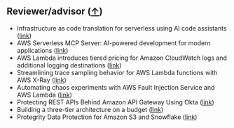 ## Reviewer/advisor ([↑](#top))

- Infrastructure as code translation for serverless using AI code assistants ([link](https://aws.amazon.com/blogs/compute/infrastructure-as-code-translation-for-serverless-using-ai-code-assistants/))
- AWS Serverless MCP Server: AI-powered development for modern applications ([link](https://aws.amazon.com/blogs/compute/introducing-aws-serverless-mcp-server-ai-powered-development-for-modern-applications/))
- AWS Lambda introduces tiered pricing for Amazon CloudWatch logs and additional logging destinations ([link](https://aws.amazon.com/blogs/compute/aws-lambda-introduces-tiered-pricing-for-amazon-cloudwatch-logs-and-additional-logging-destinations/))
- Streamlining trace sampling behavior for AWS Lambda functions with AWS X-Ray ([link](https://aws.amazon.com/blogs/compute/streamlining-trace-sampling-behavior-for-aws-lambda-functions-with-aws-x-ray/))
- Automating chaos experiments with AWS Fault Injection Service and AWS Lambda ([link](https://aws.amazon.com/blogs/compute/automating-chaos-experiments-with-aws-fault-injection-service-and-aws-lambda/))
- Protecting REST APIs Behind Amazon API Gateway Using Okta ([link](https://auth0.com/blog/protecting-rest-apis-behind-aws-api-gateway/))
- Building a three-tier architecture on a budget ([link](https://aws.amazon.com/blogs/architecture/building-a-three-tier-architecture-on-a-budget/))
- Protegrity Data Protection for Amazon S3 and Snowflake ([link](https://docs.aws.amazon.com/architecture-diagrams/latest/protegrity-data-protection-for-amazon-s3-and-snowflake/protegrity-data-protection-for-amazon-s3-and-snowflake.html))


